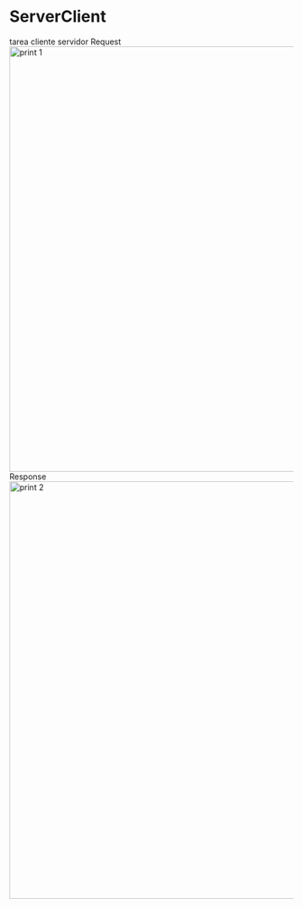 # ServerClient
tarea cliente servidor
Request
<img width="754" alt="print 1" src="https://user-images.githubusercontent.com/7612153/158070916-d137181f-4977-495c-9a0f-76cf13dd1a08.png">
Response
<img width="740" alt="print 2" src="https://user-images.githubusercontent.com/7612153/158070980-47149b24-c87f-4ebf-b56e-947b5cff71b4.png">
